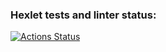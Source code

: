 ### Hexlet tests and linter status:
[![Actions Status](https://github.com/Kolylina/qa-engineer-project-85/workflows/hexlet-check/badge.svg)](https://github.com/Kolylina/qa-engineer-project-85/actions)